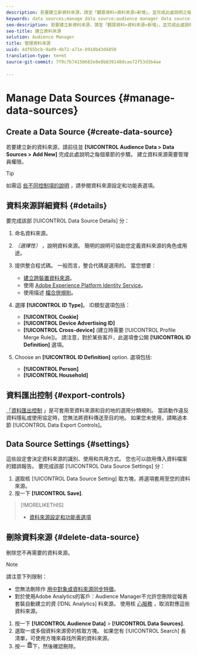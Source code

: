 ```yaml
---
description: 若要建立新資料來源，請至「觀眾資料>資料來源>新增」，並完成此處說明之每個章節的步驟。 建立資料來源需要管理員權限。
keywords: data sources;manage data source;audience manager data source
seo-description: 若要建立新資料來源，請至「觀眾資料>資料來源>新增」，並完成此處說明之每個章節的步驟。 建立資料來源需要管理員權限。
seo-title: 建立資料來源
solution: Audience Manager
title: 管理資料來源
uuid: 4df65bcb-9ad9-4b72-a71e-8918b43d4850
translation-type: tm+mt
source-git-commit: 7f9c7b74150682e8e8b839148dcae72f53d3b4ae

---
```



# Manage Data Sources {#manage-data-sources}

## Create a Data Source {#create-data-source}

若要建立新的資料來源，請前往並 **[!UICONTROL Audience Data > Data Sources > Add New]** 完成此處說明之每個章節的步驟。 建立資料來源需要管理員權限。

<!-- create-datasource.xml -->

>[!TIP]
>
>如需這 [些不同控制項的說明](../features/datasources-list-and-settings.md#settings-menu-options) ，請參閱資料來源設定和功能表選項。

## 資料來源詳細資料 {#details}

要完成該部 [!UICONTROL Data Source Details] 分：

1. 命名資料來源。
1. *（選擇性）* ，說明資料來源。 簡明的說明可協助您定義資料來源的角色或用途。
1. 提供整合程式碼。 一般而言，整合代碼是選用的。 當您想要：

   * [建立跨裝置資料來源](../features/profile-merge-rules/merge-rules-start.md#create-data-source)。
   * 使用 [Adobe Experience Platform Identity Service](https://marketing.adobe.com/resources/help/en_US/mcvid/)。
   * 使用描述 [檔合併規則](../features/profile-merge-rules/merge-rules-start.md)。

1. 選擇 **[!UICONTROL ID Type]**。 ID類型選項包括：

   * **[!UICONTROL Cookie]**
   * **[!UICONTROL Device Advertising ID]**
   * **[!UICONTROL Cross-device]** (建立時需要 [!UICONTROL Profile Merge Rule])。 請注意，對於某些客戶，此選項會公開 **[!UICONTROL ID Definition]** 選項。

1. Choose an **[!UICONTROL ID Definition]** option. 選項包括:

   * **[!UICONTROL Person]**
   * **[!UICONTROL Household]**

## 資料匯出控制 {#export-controls}

[「資料匯出控制](../features/data-export-controls.md) 」是可套用至資料來源和目的地的選用分類規則。 當該動作違反資料隱私或使用協定時，您無法將資料傳送至目的地。 如果您未使用，請略過本節 [!UICONTROL Data Export Controls]。

## Data Source Settings {#settings}

這些設定會決定資料來源的識別、使用和共用方式。 您也可以啟用傳入資料檔案的錯誤報告。 要完成該部 [!UICONTROL Data Source Settings] 分：

1. 選取核 [!UICONTROL Data Source Setting] 取方塊，將選項套用至您的資料來源。
2. 按一下 **[!UICONTROL Save]**.

>[!MORELIKETHIS]
>
>* [資料來源設定和功能表選項](../features/datasources-list-and-settings.md#settings-menu-options)


## 刪除資料來源 {#delete-data-source}

<!-- t_datasource_delete.xml -->

刪除您不再需要的資料來源。

>[!NOTE]
>
>請注意下列限制：
>
>* 您無法刪除作 [用中對象或資料來源同步特徵](../features/traits/client-activity-synced-audience-traits.md)。
>* 對於使用Adobe Analytics的客戶：Audience Manager不允許您刪除從報表套裝自動建立的資 [!DNL Analytics] 料來源。 使用核 [心服務](https://marketing.adobe.com/resources/help/en_US/mcloud/) ，取消對應這些資料來源。


1. 按一下 **[!UICONTROL Audience Data]** > **[!UICONTROL Data Sources]**.
1. 選取一或多個資料來源旁的核取方塊。
如果您有 [!UICONTROL Search] 長清單，可使用方塊來尋找所需的資料來源。
1. 按一 ![](assets/icon_trash.png)下，然後確認刪除。